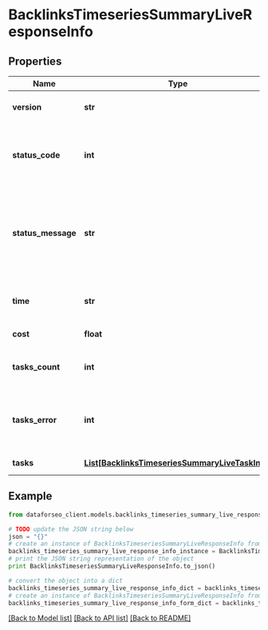 # BacklinksTimeseriesSummaryLiveResponseInfo


## Properties

Name | Type | Description | Notes
------------ | ------------- | ------------- | -------------
**version** | **str** | the current version of the API | [optional] 
**status_code** | **int** | general status code you can find the full list of the response codes here | [optional] 
**status_message** | **str** | general informational message you can find the full list of general informational messages here | [optional] 
**time** | **str** | total execution time, seconds | [optional] 
**cost** | **float** | total tasks cost, USD | [optional] 
**tasks_count** | **int** | the number of tasks in the tasks array | [optional] 
**tasks_error** | **int** | the number of tasks in the tasks array returned with an error | [optional] 
**tasks** | [**List[BacklinksTimeseriesSummaryLiveTaskInfo]**](BacklinksTimeseriesSummaryLiveTaskInfo.md) | array of tasks | [optional] 

## Example

```python
from dataforseo_client.models.backlinks_timeseries_summary_live_response_info import BacklinksTimeseriesSummaryLiveResponseInfo

# TODO update the JSON string below
json = "{}"
# create an instance of BacklinksTimeseriesSummaryLiveResponseInfo from a JSON string
backlinks_timeseries_summary_live_response_info_instance = BacklinksTimeseriesSummaryLiveResponseInfo.from_json(json)
# print the JSON string representation of the object
print BacklinksTimeseriesSummaryLiveResponseInfo.to_json()

# convert the object into a dict
backlinks_timeseries_summary_live_response_info_dict = backlinks_timeseries_summary_live_response_info_instance.to_dict()
# create an instance of BacklinksTimeseriesSummaryLiveResponseInfo from a dict
backlinks_timeseries_summary_live_response_info_form_dict = backlinks_timeseries_summary_live_response_info.from_dict(backlinks_timeseries_summary_live_response_info_dict)
```
[[Back to Model list]](../README.md#documentation-for-models) [[Back to API list]](../README.md#documentation-for-api-endpoints) [[Back to README]](../README.md)


